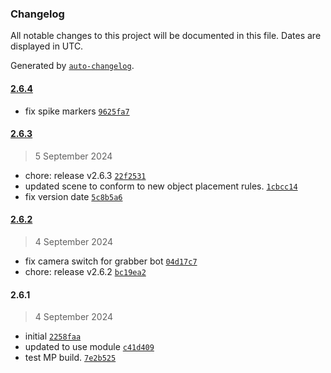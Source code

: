 ### Changelog

All notable changes to this project will be documented in this file. Dates are displayed in UTC.

Generated by [`auto-changelog`](https://github.com/CookPete/auto-changelog).

#### [2.6.4](https://github.com/CenterStage-VRS/ElectronApp-CS/compare/2.6.3...2.6.4)

- fix spike markers [`9625fa7`](https://github.com/CenterStage-VRS/ElectronApp-CS/commit/9625fa7b808a97bc7dbf89456dffcc91487f9617)

#### [2.6.3](https://github.com/CenterStage-VRS/ElectronApp-CS/compare/2.6.2...2.6.3)

> 5 September 2024

- chore: release v2.6.3 [`22f2531`](https://github.com/CenterStage-VRS/ElectronApp-CS/commit/22f2531b823f9d4646e35ce2987f0ff9eee41aa1)
- updated scene to conform to new object placement rules. [`1cbcc14`](https://github.com/CenterStage-VRS/ElectronApp-CS/commit/1cbcc147cd6dedeba88c3eaadebea6d2cf8ff03f)
- fix version date [`5c8b5a6`](https://github.com/CenterStage-VRS/ElectronApp-CS/commit/5c8b5a65d145b9578d992528296a78511303aa8f)

#### [2.6.2](https://github.com/CenterStage-VRS/ElectronApp-CS/compare/2.6.1...2.6.2)

> 4 September 2024

- fix camera switch for grabber bot [`04d17c7`](https://github.com/CenterStage-VRS/ElectronApp-CS/commit/04d17c7cf968ba8b69393eda9ebf4c5c25f0e4cb)
- chore: release v2.6.2 [`bc19ea2`](https://github.com/CenterStage-VRS/ElectronApp-CS/commit/bc19ea24338b3eb4d88e5fcb541f5946bd7fadde)

#### 2.6.1

> 4 September 2024

- initial [`2258faa`](https://github.com/CenterStage-VRS/ElectronApp-CS/commit/2258faa9d7556476633c36271f4acd84311dd389)
- updated to use module [`c41d409`](https://github.com/CenterStage-VRS/ElectronApp-CS/commit/c41d409e0d71d5ce7bb0f1f9b9b9e72decb294ce)
- test MP build. [`7e2b525`](https://github.com/CenterStage-VRS/ElectronApp-CS/commit/7e2b525db39a4a588e6f839f4f01f1f6ae76eee3)
